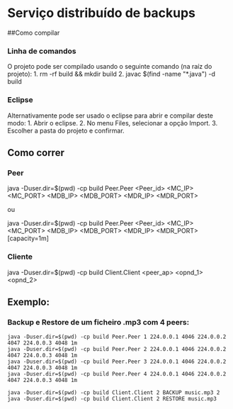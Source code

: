 # Serviço distribuído de backups

##Como compilar

### Linha de comandos
O projeto pode ser compilado usando o seguinte comando (na raíz do projeto):
	1. rm -rf build && mkdir build
	2. javac $(find -name "*.java") -d build
 
### Eclipse
Alternativamente pode ser usado o eclipse para abrir e compilar deste modo:
	1. Abrir o eclipse.
	2. No menu Files, selecionar a opção Import.
	3. Escolher a pasta do projeto e confirmar.


## Como correr

### Peer

java -Duser.dir=$(pwd) -cp build Peer.Peer <Peer_id> <MC_IP> <MC_PORT> <MDB_IP> <MDB_PORT> <MDR_IP> <MDR_PORT> 

ou 

java -Duser.dir=$(pwd) -cp build Peer.Peer <Peer_id> <MC_IP> <MC_PORT> <MDB_IP> <MDB_PORT> <MDR_IP> <MDR_PORT> [capacity=1m]

### Cliente
java -Duser.dir=$(pwd) -cp build Client.Client <peer_ap> <operation> <opnd_1> <opnd_2>


## Exemplo:
### Backup e Restore de um ficheiro .mp3 com 4 peers:
	java -Duser.dir=$(pwd) -cp build Peer.Peer 1 224.0.0.1 4046 224.0.0.2 4047 224.0.0.3 4048 1m
	java -Duser.dir=$(pwd) -cp build Peer.Peer 2 224.0.0.1 4046 224.0.0.2 4047 224.0.0.3 4048 1m
	java -Duser.dir=$(pwd) -cp build Peer.Peer 3 224.0.0.1 4046 224.0.0.2 4047 224.0.0.3 4048 1m
	java -Duser.dir=$(pwd) -cp build Peer.Peer 4 224.0.0.1 4046 224.0.0.2 4047 224.0.0.3 4048 1m

	java -Duser.dir=$(pwd) -cp build Client.Client 2 BACKUP music.mp3 2
	java -Duser.dir=$(pwd) -cp build Client.Client 2 RESTORE music.mp3



